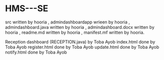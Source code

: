 # HMS---SE



src written by hooria ,
admindashboardapp wrieen by hooria ,
admindashboard.java written by hooria ,
admindashboard.docx written by hooria ,
readme.md written by hooria ,
manifest.mf written by hooria.

Reception dashboard (RECEPTION.java) by Toba Ayob
index.html done by Toba Ayob
register.html done by Toba Ayob
update.html done by Toba Ayob
notify.html done by Toba Ayob


